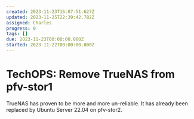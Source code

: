 ```yaml
---
created: 2023-11-23T16:07:51.627Z
updated: 2023-11-25T22:39:42.782Z
assigned: Charles
progress: 0
tags: []
due: 2023-11-23T00:00:00.000Z
started: 2023-11-22T00:00:00.000Z
---
```


# TechOPS: Remove TrueNAS from pfv-stor1

TrueNAS has proven to be more and more un-reliable. It has already been replaced by Ubuntu Server 22.04 on pfv-stor2.
